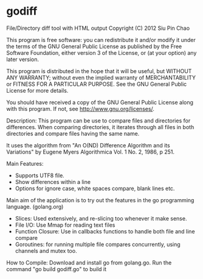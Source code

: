 godiff
======

File/Directory diff tool with HTML output
Copyright (C) 2012   Siu Pin Chao

 This program is free software: you can redistribute it and/or modify
 it under the terms of the GNU General Public License as published by
 the Free Software Foundation, either version 3 of the License, or
 (at your option) any later version.

 This program is distributed in the hope that it will be useful,
 but WITHOUT ANY WARRANTY; without even the implied warranty of
 MERCHANTABILITY or FITNESS FOR A PARTICULAR PURPOSE.  See the
 GNU General Public License for more details.

 You should have received a copy of the GNU General Public License
 along with this program.  If not, see <http://www.gnu.org/licenses/>.

Description:
 This program can be use to compare files and directories for differences.
 When comparing directories, it iterates through all files in both directories
 and compare files having the same name.
 
 It uses the algorithm from "An O(ND) Difference Algorithm and its Variations" 
 by Eugene Myers Algorithmica Vol. 1 No. 2, 1986, p 251. 

Main Features:
 * Supports UTF8 file. 
 * Show differences within a line
 * Options for ignore case, white spaces compare, blank lines etc.

Main aim of the application is to try out the features in the go programming language. (golang.org)
 * Slices: Used extensively, and re-slicing too whenever it make sense.
 * File I/O: Use Mmap for reading text files
 * Function Closure: Use in callbacks functions to handle both file and line compare
 * Goroutines: for running multiple file compares concurrently, using channels and mutex too.

How to Compile:
 Download and install go from golang.go. 
 Run the command "go build godiff.go" to build it

